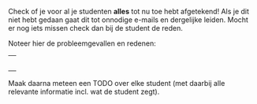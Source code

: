 Check of je voor al je studenten **alles** tot nu toe hebt afgetekend! Als je dit niet hebt gedaan gaat dit tot onnodige e-mails en dergelijke leiden. Mocht er nog iets missen check dan bij de student de reden.

Noteer hier de probleemgevallen en redenen:

<table>
    <tbody>
        <tr><td></td></tr>
        <tr><td></td></tr>
        <tr><td></td></tr>
        <tr><td></td></tr>
        <tr><td></td></tr>
    </tbody>
</table>

Maak daarna meteen een TODO over elke student (met daarbij alle relevante informatie incl. wat de student zegt).
